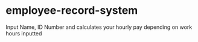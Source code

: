 # employee-record-system
Input Name, ID Number and calculates your hourly pay depending on work hours inputted
